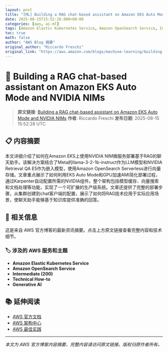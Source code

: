 ```yaml
---
layout: post
title: "[ML] Building a RAG chat-based assistant on Amazon EKS Auto Mode and NVIDIA NIMs"
date: 2025-08-15T15:52:28.000+00:00
categories: [aws, ai-ml]
tags: [Amazon Elastic Kubernetes Service, Amazon OpenSearch Service, Intermediate (200), Technical How-to, Generative AI]
toc: true
math: false
author: "AWS Blog 摘要"
original_author: "Riccardo Freschi"
original_link: "https://aws.amazon.com/blogs/machine-learning/building-a-rag-chat-based-assistant-on-amazon-eks-auto-mode-and-nvidia-nims/"
---
```


# 🤖 Building a RAG chat-based assistant on Amazon EKS Auto Mode and NVIDIA NIMs

> **原文链接**: [Building a RAG chat-based assistant on Amazon EKS Auto Mode and NVIDIA NIMs](https://aws.amazon.com/blogs/machine-learning/building-a-rag-chat-based-assistant-on-amazon-eks-auto-mode-and-nvidia-nims/)
> **作者**: Riccardo Freschi
> **发布日期**: 2025-08-15 15:52:28 UTC

## 📋 内容摘要

本文详细介绍了如何在Amazon EKS上使用NVIDIA NIM微服务部署基于RAG的聊天助手。该解决方案结合了Meta的llama-3-2-1b-instruct作为LLM模型和NVIDIA Retrieval QA E5作为嵌入模型，使用Amazon OpenSearch Serverless进行向量存储。文章重点展示了如何利用EKS Auto Mode和GPU加速AMI简化部署过程，通过Karpenter自动配置所需的NVIDIA组件。整个架构包括模型缓存、向量搜索和文档处理等功能，实现了一个可扩展的生产级系统。文章还提供了完整的部署步骤，从集群创建到chat客户端的配置，展示了如何将RAG技术应用于实际应用场景，使聊天助手能够基于知识库提供准确的回答。

## 🔗 相关信息

这是来自 AWS 官方博客的最新资讯摘要。点击上方原文链接查看完整内容和技术细节。

### 🏷️ 涉及的 AWS 服务和主题

- **Amazon Elastic Kubernetes Service**
- **Amazon OpenSearch Service**
- **Intermediate (200)**
- **Technical How-to**
- **Generative AI**

## 📚 延伸阅读

- [AWS 官方文档](https://docs.aws.amazon.com/)
- [AWS 架构中心](https://aws.amazon.com/architecture/)
- [AWS 最佳实践](https://aws.amazon.com/architecture/well-architected/)

---

*本文为 AWS 官方博客内容摘要，完整内容请访问原文链接。版权归原作者所有。*